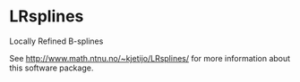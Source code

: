 LRsplines
=========

Locally Refined B-splines

See http://www.math.ntnu.no/~kjetijo/LRsplines/ for more information about this software package.
